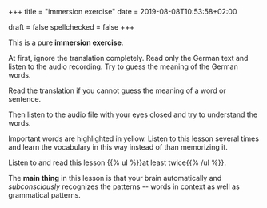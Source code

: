 +++
title = "immersion exercise"
date = 2019-08-08T10:53:58+02:00

draft = false
spellchecked = false
+++

This is a pure **immersion exercise**.

At first, ignore the translation completely. Read only the German text and listen to the audio recording. Try to guess the meaning of the German words.

Read the translation if you cannot guess the meaning of a word or sentence.

Then listen to the audio file with your eyes closed and try to understand the words.

Important words are highlighted in yellow. Listen to this lesson several times and learn the vocabulary in this way instead of than memorizing it.

Listen to and read this lesson {{% ul %}}at least twice{{% /ul %}}.

The **main thing** in this lesson is that your brain automatically and *subconsciously* recognizes the patterns -- words in context as well as grammatical patterns.